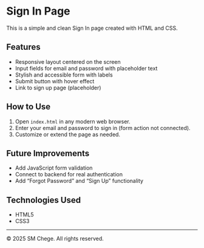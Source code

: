 # Sign In Page

This is a simple and clean Sign In page created with HTML and CSS.

## Features

- Responsive layout centered on the screen
- Input fields for email and password with placeholder text
- Stylish and accessible form with labels
- Submit button with hover effect
- Link to sign up page (placeholder)

## How to Use

1. Open `index.html` in any modern web browser.
2. Enter your email and password to sign in (form action not connected).
3. Customize or extend the page as needed.

## Future Improvements

- Add JavaScript form validation
- Connect to backend for real authentication
- Add “Forgot Password” and “Sign Up” functionality

## Technologies Used

- HTML5
- CSS3

---

© 2025 SM Chege. All rights reserved.
 
